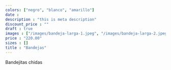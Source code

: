 ```yaml
---
colors: ["negro", "blanco", "amarillo"]
date :
description : "this is meta description"
discount_price : ""
draft : true
images : ["/images/bandeja-larga-1.jpeg", "/images/bandeja-larga-2.jpeg", "/images/bandeja-larga-3.jpeg"]
price : "220.00"
sizes : []
title : "Bandejas"
---
```

Bandejitas chidas
